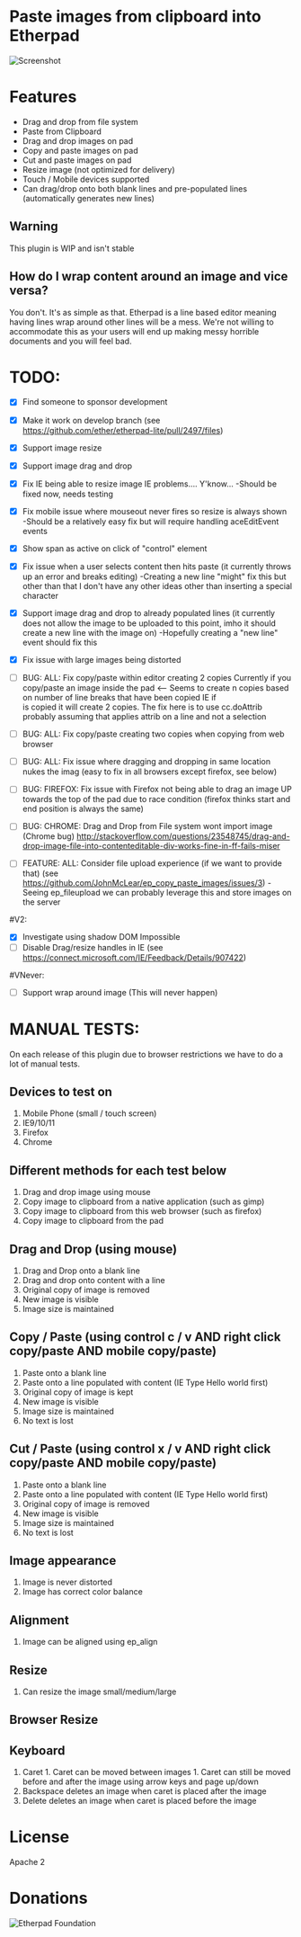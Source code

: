 # Paste images from clipboard into Etherpad
![Screenshot](http://i.imgur.com/emZqtwG.png)

# Features
 * Drag and drop from file system
 * Paste from Clipboard
 * Drag and drop images on pad
 * Copy and paste images on pad
 * Cut and paste images on pad
 * Resize image (not optimized for delivery)
 * Touch / Mobile devices supported
 * Can drag/drop onto both blank lines and pre-populated lines (automatically generates new lines)

## Warning
This plugin is WIP and isn't stable 

## How do I wrap content around an image and vice versa?
You don't.  It's as simple as that.  Etherpad is a line based editor meaning having lines wrap around other lines will be a mess.  We're not willing to accommodate this as your users will end up making messy horrible documents and you will feel bad.

# TODO:
 - [x] Find someone to sponsor development
 - [x] Make it work on develop branch (see https://github.com/ether/etherpad-lite/pull/2497/files)
 - [x] Support image resize
 - [x] Support image drag and drop
 - [x] Fix IE being able to resize image IE problems....  Y'know...
 -Should be fixed now, needs testing
 - [x] Fix mobile issue where mouseout never fires so resize is always shown
 -Should be a relatively easy fix but will require handling aceEditEvent events
 - [x] Show span as active on click of "control" element
 - [x] Fix issue when a user selects content then hits paste (it currently throws up an error and breaks editing)
 -Creating a new line "might" fix this but other than that I don't have any other ideas other than inserting a special character
 - [x] Support image drag and drop to already populated lines (it currently does not allow the image to be uploaded to this point, imho it should create a new line with the image on)
 -Hopefully creating a "new line" event should fix this
 - [x] Fix issue with large images being distorted

 - [ ] BUG: ALL: Fix copy/paste within editor creating 2 copies Currently if you copy/paste an image inside the pad <-- Seems to create n copies based on number of line breaks that have been copied IE if <img><br> is copied it will create 2 copies.  The fix here is to use cc.doAttrib probably assuming that applies attrib on a line and not a selection
 - [ ] BUG: ALL: Fix copy/paste creating two copies when copying from web browser
 - [ ] BUG: ALL: Fix issue where dragging and dropping in same location nukes the imag (easy to fix in all browsers except firefox, see below)

 - [ ] BUG: FIREFOX: Fix issue with Firefox not being able to drag an image UP towards the top of the pad due to race condition (firefox thinks start and end position is always the same)
 - [ ] BUG: CHROME: Drag and Drop from File system wont import image (Chrome bug) http://stackoverflow.com/questions/23548745/drag-and-drop-image-file-into-contenteditable-div-works-fine-in-ff-fails-miser 

 - [ ] FEATURE: ALL: Consider file upload experience (if we want to provide that) (see https://github.com/JohnMcLear/ep_copy_paste_images/issues/3)
 -Seeing ep_fileupload we can probably leverage this and store images on the server

#V2:
 - [x] Investigate using shadow DOM Impossible
 - [ ] Disable Drag/resize handles in IE (see https://connect.microsoft.com/IE/Feedback/Details/907422)

#VNever:
 - [ ] Support wrap around image (This will never happen)

# MANUAL TESTS:
On each release of this plugin due to browser restrictions we have to do a lot of manual tests.

## Devices to test on
1. Mobile Phone (small / touch screen)
1. IE9/10/11
1. Firefox
1. Chrome

## Different methods for each test below
1. Drag and drop image using mouse
1. Copy image to clipboard from a native application (such as gimp)
1. Copy image to clipboard from this web browser (such as firefox)
1. Copy image to clipboard from the pad

## Drag and Drop (using mouse)
1. Drag and Drop onto a blank line
1. Drag and drop onto content with a line
  1. Original copy of image is removed
  1. New image is visible
  1. Image size is maintained

## Copy / Paste (using control c / v AND right click copy/paste AND mobile copy/paste)
1. Paste onto a blank line
1. Paste onto a line populated with content (IE Type Hello world first)
  1. Original copy of image is kept
  1. New image is visible
  1. Image size is maintained
  1. No text is lost

## Cut / Paste (using control x / v AND right click copy/paste AND mobile copy/paste)
1. Paste onto a blank line
1. Paste onto a line populated with content (IE Type Hello world first)
  1. Original copy of image is removed
  1. New image is visible
  1. Image size is maintained
  1. No text is lost

## Image appearance
  1. Image is never distorted
  1. Image has correct color balance

## Alignment
  1. Image can be aligned using ep_align

## Resize
  1. Can resize the image small/medium/large

## Browser Resize

## Keyboard
  1. Caret
    1. Caret can be moved between images
    1. Caret can still be moved before and after the image using arrow keys and page up/down
  1. Backspace deletes an image when caret is placed after the image
  1. Delete deletes an image when caret is placed before the image

# License
Apache 2

# Donations
![Etherpad Foundation](http://etherpad.org)
